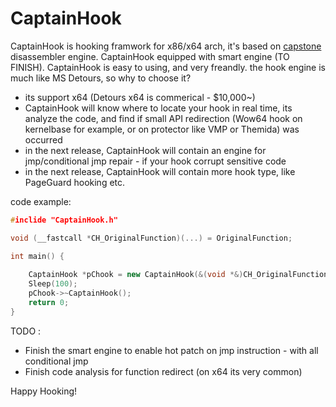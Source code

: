 # CaptainHook

CaptainHook is hooking framwork for x86/x64 arch, it's based on [capstone](https://github.com/aquynh/capstone) disassembler engine. CaptainHook equipped with smart engine (TO FINISH).
CaptainHook is easy to using, and very freandly.
the hook engine is much like MS Detours, so why to choose it?
* its support x64 (Detours x64 is commerical - $10,000~)
* CaptainHook will know where to locate your hook in real time, its analyze the code, and find if small API redirection (Wow64 hook on kernelbase for example, or on protector like VMP or Themida) was occurred
* in the next release, CaptainHook will contain an engine for jmp/conditional jmp repair - if your hook corrupt sensitive code
* in the next release, CaptainHook will contain more hook type, like PageGuard hooking etc.

code example:
```c++
#inclide "CaptainHook.h"

void (__fastcall *CH_OriginalFunction)(...) = OriginalFunction;

int main() {
    
    CaptainHook *pChook = new CaptainHook(&(void *&)CH_OriginalFunction, HookedOriginalFunction);
    Sleep(100);
    pChook->~CaptainHook();
    return 0;
}
```
TODO :
* Finish the smart engine to enable hot patch on jmp instruction - with all conditional jmp
* Finish code analysis for function redirect (on x64 its very common)

Happy Hooking!
